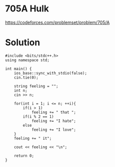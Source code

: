 # 705A	Hulk

https://codeforces.com/problemset/problem/705/A

# Solution

```
#include <bits/stdc++.h>
using namespace std;

int main() {
    ios_base::sync_with_stdio(false);
    cin.tie(0);

    string feeling = "";
    int n;
    cin >> n;

    for(int i = 1; i <= n; ++i){
        if(i > 1)
            feeling += " that ";
        if(i % 2 == 1)
            feeling += "I hate";
        else
            feeling += "I love";
    }
    feeling += " it";

    cout << feeling << "\n";

    return 0;
}
```